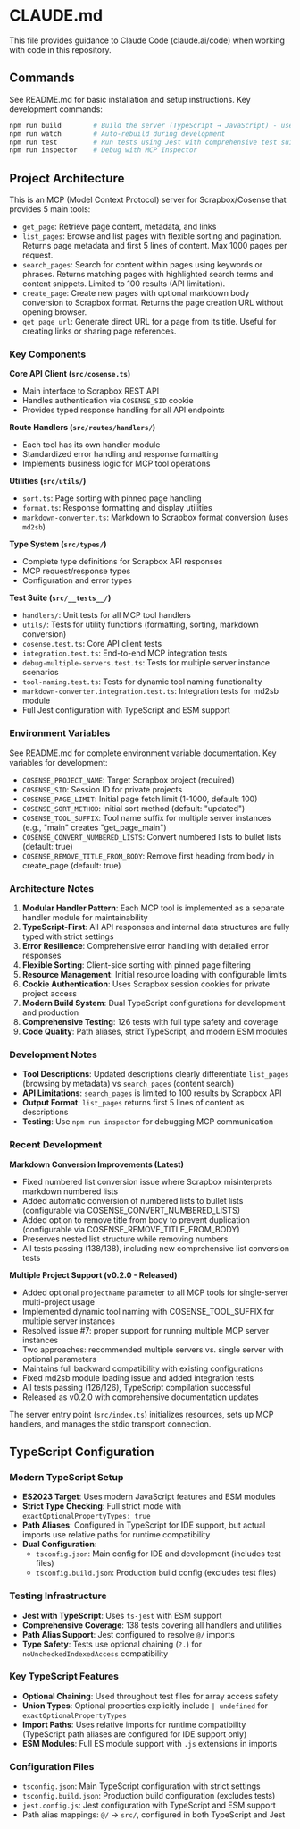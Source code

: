 # CLAUDE.md

This file provides guidance to Claude Code (claude.ai/code) when working with code in this repository.

## Commands

See README.md for basic installation and setup instructions. Key development commands:

```bash
npm run build        # Build the server (TypeScript → JavaScript) - uses tsconfig.build.json
npm run watch        # Auto-rebuild during development
npm run test         # Run tests using Jest with comprehensive test suite
npm run inspector    # Debug with MCP Inspector
```

## Project Architecture

This is an MCP (Model Context Protocol) server for Scrapbox/Cosense that provides 5 main tools:

- `get_page`: Retrieve page content, metadata, and links
- `list_pages`: Browse and list pages with flexible sorting and pagination. Returns page metadata and first 5 lines of content. Max 1000 pages per request.
- `search_pages`: Search for content within pages using keywords or phrases. Returns matching pages with highlighted search terms and content snippets. Limited to 100 results (API limitation).
- `create_page`: Create new pages with optional markdown body conversion to Scrapbox format. Returns the page creation URL without opening browser.
- `get_page_url`: Generate direct URL for a page from its title. Useful for creating links or sharing page references.

### Key Components

**Core API Client (`src/cosense.ts`)**
- Main interface to Scrapbox REST API
- Handles authentication via `COSENSE_SID` cookie
- Provides typed response handling for all API endpoints

**Route Handlers (`src/routes/handlers/`)**
- Each tool has its own handler module
- Standardized error handling and response formatting
- Implements business logic for MCP tool operations

**Utilities (`src/utils/`)**
- `sort.ts`: Page sorting with pinned page handling
- `format.ts`: Response formatting and display utilities
- `markdown-converter.ts`: Markdown to Scrapbox format conversion (uses `md2sb`)

**Type System (`src/types/`)**
- Complete type definitions for Scrapbox API responses
- MCP request/response types
- Configuration and error types

**Test Suite (`src/__tests__/`)**
- `handlers/`: Unit tests for all MCP tool handlers
- `utils/`: Tests for utility functions (formatting, sorting, markdown conversion)
- `cosense.test.ts`: Core API client tests
- `integration.test.ts`: End-to-end MCP integration tests
- `debug-multiple-servers.test.ts`: Tests for multiple server instance scenarios
- `tool-naming.test.ts`: Tests for dynamic tool naming functionality
- `markdown-converter.integration.test.ts`: Integration tests for md2sb module
- Full Jest configuration with TypeScript and ESM support

### Environment Variables

See README.md for complete environment variable documentation. Key variables for development:

- `COSENSE_PROJECT_NAME`: Target Scrapbox project (required)
- `COSENSE_SID`: Session ID for private projects
- `COSENSE_PAGE_LIMIT`: Initial page fetch limit (1-1000, default: 100)
- `COSENSE_SORT_METHOD`: Initial sort method (default: "updated")
- `COSENSE_TOOL_SUFFIX`: Tool name suffix for multiple server instances (e.g., "main" creates "get_page_main")
- `COSENSE_CONVERT_NUMBERED_LISTS`: Convert numbered lists to bullet lists (default: true)
- `COSENSE_REMOVE_TITLE_FROM_BODY`: Remove first heading from body in create_page (default: true)

### Architecture Notes

1. **Modular Handler Pattern**: Each MCP tool is implemented as a separate handler module for maintainability
2. **TypeScript-First**: All API responses and internal data structures are fully typed with strict settings
3. **Error Resilience**: Comprehensive error handling with detailed error responses
4. **Flexible Sorting**: Client-side sorting with pinned page filtering
5. **Resource Management**: Initial resource loading with configurable limits
6. **Cookie Authentication**: Uses Scrapbox session cookies for private project access
7. **Modern Build System**: Dual TypeScript configurations for development and production
8. **Comprehensive Testing**: 126 tests with full type safety and coverage
9. **Code Quality**: Path aliases, strict TypeScript, and modern ESM modules

### Development Notes

- **Tool Descriptions**: Updated descriptions clearly differentiate `list_pages` (browsing by metadata) vs `search_pages` (content search)
- **API Limitations**: `search_pages` is limited to 100 results by Scrapbox API
- **Output Format**: `list_pages` returns first 5 lines of content as descriptions
- **Testing**: Use `npm run inspector` for debugging MCP communication

### Recent Development

**Markdown Conversion Improvements (Latest)**
- Fixed numbered list conversion issue where Scrapbox misinterprets markdown numbered lists
- Added automatic conversion of numbered lists to bullet lists (configurable via COSENSE_CONVERT_NUMBERED_LISTS)
- Added option to remove title from body to prevent duplication (configurable via COSENSE_REMOVE_TITLE_FROM_BODY)
- Preserves nested list structure while removing numbers
- All tests passing (138/138), including new comprehensive list conversion tests

**Multiple Project Support (v0.2.0 - Released)**
- Added optional `projectName` parameter to all MCP tools for single-server multi-project usage
- Implemented dynamic tool naming with COSENSE_TOOL_SUFFIX for multiple server instances
- Resolved issue #7: proper support for running multiple MCP server instances
- Two approaches: recommended multiple servers vs. single server with optional parameters
- Maintains full backward compatibility with existing configurations
- Fixed md2sb module loading issue and added integration tests
- All tests passing (126/126), TypeScript compilation successful
- Released as v0.2.0 with comprehensive documentation updates

The server entry point (`src/index.ts`) initializes resources, sets up MCP handlers, and manages the stdio transport connection.

## TypeScript Configuration

### Modern TypeScript Setup
- **ES2023 Target**: Uses modern JavaScript features and ESM modules
- **Strict Type Checking**: Full strict mode with `exactOptionalPropertyTypes: true`
- **Path Aliases**: Configured in TypeScript for IDE support, but actual imports use relative paths for runtime compatibility
- **Dual Configuration**: 
  - `tsconfig.json`: Main config for IDE and development (includes test files)
  - `tsconfig.build.json`: Production build config (excludes test files)

### Testing Infrastructure
- **Jest with TypeScript**: Uses `ts-jest` with ESM support
- **Comprehensive Coverage**: 138 tests covering all handlers and utilities
- **Path Alias Support**: Jest configured to resolve `@/` imports
- **Type Safety**: Tests use optional chaining (`?.`) for `noUncheckedIndexedAccess` compatibility

### Key TypeScript Features
- **Optional Chaining**: Used throughout test files for array access safety
- **Union Types**: Optional properties explicitly include `| undefined` for `exactOptionalPropertyTypes`
- **Import Paths**: Uses relative imports for runtime compatibility (TypeScript path aliases are configured for IDE support only)
- **ESM Modules**: Full ES module support with `.js` extensions in imports

### Configuration Files
- `tsconfig.json`: Main TypeScript configuration with strict settings
- `tsconfig.build.json`: Production build configuration (excludes tests)
- `jest.config.js`: Jest configuration with TypeScript and ESM support
- Path alias mappings: `@/` → `src/`, configured in both TypeScript and Jest